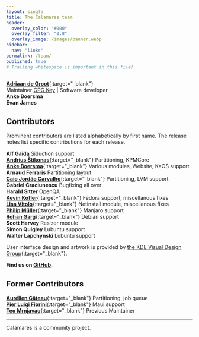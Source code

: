 ```yaml
---
layout: single
title: The Calamares team
header:
  overlay_color: "#000"
  overlay_filter: "0.8"
  overlay_image: /images/banner.webp
sidebar:
  nav: "links"
permalink: /team/
published: true
# Trailing whitespace is important in this file!
---
```


[**Adriaan de Groot**](https://github.com/adriaandegroot){:target="_blank"}  
Maintainer [GPG Key](pk-7FEA3DA6169C77D6.txt) | Software developer  
**Anke Boersma**  
**Evan James**  


## Contributors

Prominent contributors are listed alphabetically by first name. The release notes list specific contributions for each release.

**Alf Gaida**
Siduction support  
[**Andrius Štikonas**](https://github.com/stikonas){:target="_blank"}
Partitioning, KPMCore  
[**Anke Boersma**](https://github.com/demmm){:target="_blank"}
Various modules, Website, KaOS support  
**Arnaud Ferraris**
Partitioning layout  
[**Caio Jordão Carvalho**](https://github.com/cjlcarvalho){:target="_blank"}
Partitioning, LVM support  
**Gabriel Craciunescu**
Bugfixing all over  
**Harald Sitter**
OpenQA  
[**Kevin Kofler**](https://github.com/kkofler){:target="_blank"}
Fedora support, miscellanous fixes  
[**Lisa Vitolo**](https://shainer.github.io/){:target="_blank"}
Netinstall module, miscellanous fixes  
[**Philip Müller**](https://github.com/philmmanjaro){:target="_blank"}
Manjaro support  
[**Rohan Garg**](https://github.com/shadeslayer){:target="_blank"}
Debian support  
**Scott Harvey**
Resizer module  
**Simon Quigley**
Lubuntu support  
**Walter Lapchynski**
Lubuntu support  

User interface design and artwork is provided by [the KDE Visual Design Group](https://community.kde.org/Get_Involved/design/){:target="_blank"}.

**Find us on [GitHub](https://github.com/calamares/calamares/graphs/contributors).**

## Former Contributors

[**Aurélien Gâteau**](https://github.com/agateau){:target="_blank"}
Partitioning, job queue  
[**Pier Luigi Fiorini**](https://github.com/plfiorini){:target="_blank"}
Maui support  
[**Teo Mrnjavac**](https://github.com/teo){:target="_blank"}
Previous Maintainer  

---

Calamares is a community project.
